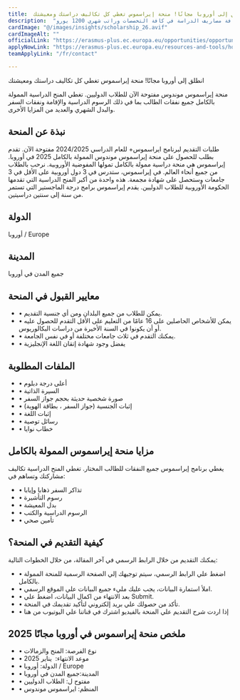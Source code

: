 ```yaml
---
title:  انطلق إلى أوروبا مجانًا! منحة إيراسموس تغطي كل تكاليف دراستك ومعيشتك 
description:  "منحة إيراسموس موندوس الممولة بالكامل في  أوروبا وتمول كافة مصاريف الدراسة في كافة التخصصات وراتب شهري 1200 يورو." 
cardImage: "@/images/insights/scholarship_26.avif" 
cardImageAlt: "" 
officialLink: "https://erasmus-plus.ec.europa.eu/opportunities/opportunities-for-individuals/students/erasmus-mundus-joint-masters" 
applyNowLink: "https://erasmus-plus.ec.europa.eu/resources-and-tools/how-to-apply" 
teamApplyLink: "/fr/contact"

---
```


انطلق إلى أوروبا مجانًا! منحة إيراسموس تغطي كل تكاليف دراستك ومعيشتك

منحة إيراسموس موندوس مفتوحة الآن للطلاب الدوليين. تغطي المنح الدراسية الممولة بالكامل جميع نفقات الطالب بما في ذلك الرسوم الدراسية والإقامة ونفقات السفر والبدل الشهري والعديد من المزايا الأخرى.

## نبذة عن المنحة

طلبات التقديم لبرنامج ايراسموس+ للعام الدراسي 2024/2025 مفتوحة الآن. تقدم بطلب للحصول على منحة إيراسموس موندوس الممولة بالكامل 2025 في أوروبا. إيراسموس هي منحة دراسية ممولة بالكامل تمولها المفوضية الأوروبية. نرحب بالطلاب من جميع أنحاء العالم. في إيراسموس، ستدرس في 3 دول أوروبية على الأقل في 3 جامعات وستحصل على شهادة مجمعة. هذه واحدة من أكبر المنح الدراسية التي تقدمها الحكومة الأوروبية للطلاب الدوليين. يقدم إيراسموس برامج درجة الماجستير التي تستمر من سنة إلى سنتين دراسيتين.

## الدولة

أوروبا / Europe

## المدينة

جميع المدن في أوروبا

## معايير القبول في المنحة

- • يمكن للطلاب من جميع البلدان ومن أي جنسية التقديم.
- • يمكن للأشخاص الحاصلين على 16 عامًا من التعليم على الأقل التقدم للحصول عليه أو أن يكونوا في السنة الأخيرة من دراسات البكالوريوس.
- • يمكنك التقدم في ثلاث جامعات مختلفة أو في نفس الجامعة.
- • يفضل وجود شهادة إتقان اللغة الإنجليزية

## الملفات المطلوبة

- • أعلى درجة دبلوم
- • السيرة الذاتية
- • صورة شخصية حديثة بحجم جواز السفر
- • إثبات الجنسية (جواز السفر ، بطاقة الهوية)
- • إثبات اللغة
- • رسائل توصية
- • خطاب نوايا

## مزايا منحة إيراسموس الممولة بالكامل

يغطي برنامج إيراسموس جميع النفقات للطالب المختار. تغطي المنح الدراسية تكاليف مشاركتك وتساهم في:

- • تذاكر السفر ذهابا وإيابا
- • رسوم التأشيرة
- • بدل المعيشة
- • الرسوم الدراسية والكتب
- • تأمين صحي

## كيفية التقديم في المنحة؟

يمكنك التقديم من خلال الرابط الرسمي في آخر المقالة، من خلال الخطوات التالية:

- • اضغط علي الرابط الرسمي، سيتم توجيهك إلي الصفحة الرسمية للمنحة الممولة بالكامل.
- • املأ استمارة البيانات، يجب عليك مليء جميع البيانات علي الموقع الرسمي.
- • بعد الانتهاء من اكمال البيانات، اضغط علي Submit.
- • تأكد من حصولك علي بريد إلكتروني لتأكيد تقديمك في المنحة.
- • إذا اردت شرح التقديم علي المنحة بالفيديو اشترك في قناتنا علي اليوتيوب من هنا

## ملخص منحة إيراسموس في أوروبا مجانًا 2025

- • نوع الفرصة: المنح والزمالات
- • موعد الانتهاء:  يناير 2025
- • الدولة: أوروبا / Europe
- • المدينة:جميع المدن في أوروبا
- • مفتوح ل: الطلاب الدوليين
- • المنظم: ايراسموس موندوس

